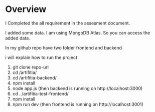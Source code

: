 # Overview

I Completed the all requirement in the assesment document.

I added some data. I am using MongoDB Atlas. So you can access the added data.

In my github repo have two folder frontend and backend

i will explain how to run the project

1. git clone repo-url
2. cd /artifitia/
3. cd /artifitia-backend/
4. npm install
5. node app.js (then backend is running on http://localhost:3000)
6. cd ../artifitia-test-frontend/
7. npm install
8. npm run dev (then frontend is running on http://localhost:3001)
